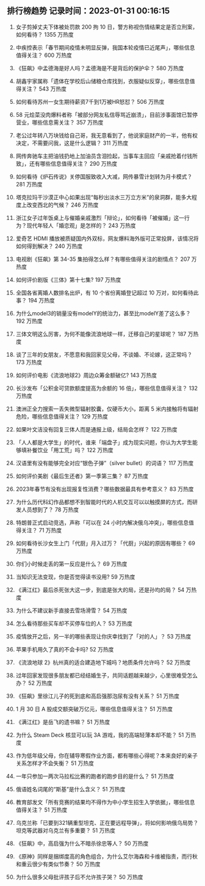 
## 排行榜趋势 记录时间：2023-01-31 00:16:15
  
  1. 女子剪掉丈夫下体被处罚款 200 拘 10 日，警方称视伤情结果定是否立刑案，如何看待？ 1355 万热度
    
  2. 中疾控表示「春节期间疫情未明显反弹，我国本轮疫情已近尾声」，哪些信息值得关注？ 600 万热度
    
  3. 《狂飙》中孟德海是好人吗？孟德海是不是背后的保护伞？ 580 万热度
    
  4. 胡鑫宇家属称「遗体在学校后山储粮仓库找到，衣服疑似反穿」，哪些信息值得关注？ 543 万热度
    
  5. 如何看待苏州一女生期待薪资7千到1万被HR怒怼？ 506 万热度
    
  6. 58 元烩菜没肉爆料者称「被部分网友私信辱骂近崩溃」，目前涉事面馆已暂停营业，哪些信息需关注？ 357 万热度
    
  7. 老公过年转八万块钱给自己哥，我无意看到了，他说家庭财产的一半，他有权决定，不需要问我，这是什么逻辑？ 311 万热度
    
  8. 网传奔驰车主把油钱扔地上加油员含泪捡起，当事车主回应「亲戚抢着付钱所致」，还有哪些信息值得关注？ 290 万热度
    
  9. 如何看待《炉石传说》关停国服致收入大减，网传暴雪计划转为月卡模式？ 281 万热度
    
  10. 塔克拉玛干沙漠正中心如果出现“每秒出淡水三万立方米”的泉洞群，能多大程度上改变西北的气候？ 246 万热度
    
  11. 浙江女子过年饭桌上与催婚亲戚激烈「辩论」，如何看待「被催婚」这一行为？现代年轻人「婚恋观」是怎样的？ 243 万热度
    
  12. 爱奇艺 HDMI 播放被质疑国内外双标，网友爆料海外版可正常投屏，该情况将如何得到解决？ 240 万热度
    
  13. 电视剧《狂飙》第 34-35 集拍得怎么样？有哪些值得关注的剧情点？ 207 万热度
    
  14. 如何评价剧版《三体》第十七集? 197 万热度
    
  15. 全国各省离婚人数排名出炉，有 10 个省份离婚登记超过 10 万对，如何看待此事？ 194 万热度
    
  16. 为什么model3的销量没有modelY的统治力，甚至比modelY差了这么多？ 192 万热度
    
  17. 三体文明这么厉害，为何不能像流浪地球一样，迁移自己的星球呢？ 187 万热度
    
  18. 谈了三年的女朋友，不愿意和我回家见父母，不谈婚、不论嫁，这正常吗？ 173 万热度
    
  19. 如何评价电影《流浪地球2》周边众筹金额破亿? 143 万热度
    
  20. 长沙发布「公积金可贷款额度提高为余额的 16 倍」，哪些信息值得关注？ 132 万热度
    
  21. 澳洲正全力搜索一丢失微型辐射胶囊，仅硬币大小，距离 5 米内接触将有辐射危险，哪些信息值得关注？ 129 万热度
    
  22. 如果叶文洁没有回复三体人而是通报上级，结局会怎样？ 122 万热度
    
  23. 「人人都是大学生」的时代，谁来「端盘子」成为现实问题，你认为大学生能够填补餐饮业「用工荒」吗？ 122 万热度
    
  24. 汉语里有没有能够完全对应“银色子弹”（silver bullet）的词语？ 117 万热度
    
  25. 如何评价美剧《最后生还者》第一季第三集？ 87 万热度
    
  26. 2023年春节有没有出现报复性消费？哪些数据最具有参考意义？ 83 万热度
    
  27. 为什么历代科幻作品都想不到智能时代的人机交互可以以触摸屏的方式，而研发人员想到了？ 78 万热度
    
  28. 特朗普正式启动竞选，声称「可以在 24 小时内解决俄乌冲突」，哪些信息值得关注？ 71 万热度
    
  29. 如何看待长沙女生上门「代厨」月入过万？「代厨」兴起的原因有哪些？ 69 万热度
    
  30. 你们小时候走丢的第一反应是什么？ 69 万热度
    
  31. 当知识无法变现，你是否觉得读书没用? 59 万热度
    
  32. 《满江红》最后杀死张大这一步，到底是张大的局，还是孙均的局？ 54 万热度
    
  33. 为什么不建议新手直接去雪场滑雪？ 54 万热度
    
  34. 怎么看待那些买车却不买停车位的人？ 53 万热度
    
  35. 疫情放开之后，另一半的哪些表现让你庆幸找到了「对的人」？ 53 万热度
    
  36. 苹果手机用久了真的不会卡吗? 52 万热度
    
  37. 《流浪地球 2》杭州真的适合建造地下城吗？地质条件允许吗？ 52 万热度
    
  38. 过年回家发现很多朋友都已经结婚生子，共同话题越来越少，心里很难受怎么办？ 52 万热度
    
  39. 《狂飙》里徐江儿子的死到底和高启强那泡尿有没有关系？ 51 万热度
    
  40. 1 月 30 日 A 股成交额突破万亿元，哪些信息值得关注？ 51 万热度
    
  41. 《满江红》是岳飞的遗书嘛？ 51 万热度
    
  42. 为什么 Steam Deck 核显可以玩 3A 游戏，我的高端轻薄本却不能？ 51 万热度
    
  43. 作为低年级父母，你在辅导寒假作业方面，都有哪些心得呢？本来良好的亲子关系怎样才不会失衡？ 51 万热度
    
  44. 一年只参加一两次马拉松比赛的跑者的跑步目的是什么？ 51 万热度
    
  45. 俄语姓名词尾的“斯基”是什么含义？ 51 万热度
    
  46. 教育部发文「所有竞赛的结果均不得作为中小学生招生入学依据」，哪些信息值得关注？ 51 万热度
    
  47. 乌克兰称「已要到321辆重型坦克、正在要远程导弹」，将如何影响俄乌局势？坦克等武器对乌克兰有多重要？ 51 万热度
    
  48. 《狂飙》中，高启强为什么不暗杀徐忠等人？ 50 万热度
    
  49. 《原神》同样是捆绑度高的角色组合，为什么艾尔海森和卡维被指责，而行秋和重云很少有类似节奏？ 50 万热度
    
  50. 为什么很多父母批评孩子后不允许孩子哭？ 50 万热度
    